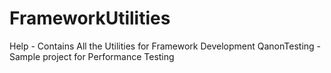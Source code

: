 # FrameworkUtilities
Help - Contains All the Utilities for Framework Development
QanonTesting - Sample project for Performance Testing
